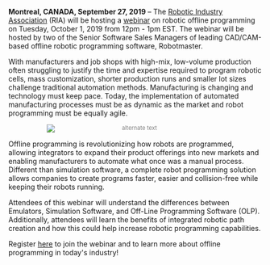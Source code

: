 **Montreal, CANADA, September 27, 2019** – The <a href="https://www.robotics.org/">Robotic Industry Association</a> (RIA) will be hosting a <a href="http://bit.ly/2nQcS1b">webinar</a> on robotic offline programming on Tuesday, October 1, 2019 from 12pm - 1pm EST. The webinar will be hosted by two of the Senior Software Sales Managers of leading CAD/CAM-based offline robotic programming software, Robotmaster. 

With manufacturers and job shops with high-mix, low-volume production often struggling to justify the time and expertise required to program robotic cells, mass customization, shorter production runs and smaller lot sizes challenge traditional automation methods. Manufacturing is changing and technology must keep pace. Today, the implementation of automated manufacturing processes must be as dynamic as the market and robot programming must be equally agile.

<div style="font-size:80%; text-align: center; float:center;margin-bottom: 1em;color:grey;"><img src="/img/blog/2018-evolution-chart.jpg" alt="alternate text" style="max-width:70%; display: block;margin-bottom: 0.2em; margin-left: auto; margin-right: auto;"></div>

Offline programming is revolutionizing how robots are programmed, allowing integrators to expand their product offerings into new markets and enabling manufacturers to automate what once was a manual process. Different than simulation software, a complete robot programming solution allows companies to create programs faster, easier and collision-free while keeping their robots running.

Attendees of this webinar will understand the differences between Emulators, Simulation Software, and Off-Line Programming Software (OLP). Additionally, attendees will learn the benefits of integrated robotic path creation and how this could help increase robotic programming capabilities.

Register <a href="http://bit.ly/2nQcS1b">here</a> to join the webinar and to learn more about offline programming in today's industry!
